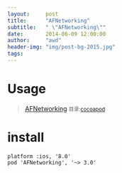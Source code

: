 ```yaml
---
layout:     post
title:      "AFNetworking"
subtitle:   " \"AFNetworking\""
date:       2014-06-09 12:00:00
author:     "awd"
header-img: "img/post-bg-2015.jpg"
tags:
---
```

# Usage

>[AFNetworking](https://github.com/AFNetworking/AFNetworking)
><small>目录:[cocoapod](/2014/06/09/cocoapod-cocoapod)</small>

# install

```
platform :ios, '8.0'
pod 'AFNetworking', '~> 3.0'
```
